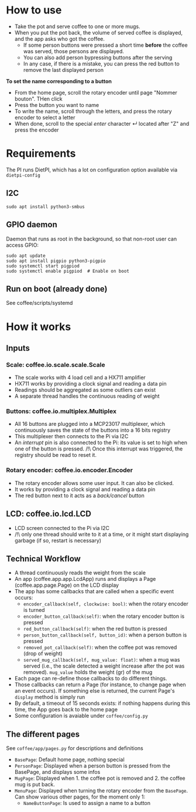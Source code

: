 # How to use

* Take the pot and serve coffee to one or more mugs.
* When you put the pot back, the volume of served coffee is displayed, and the app asks who got the coffee.
    * If some person buttons were pressed a short time **before** the coffee was served, those persons are displayed. 
    * You can also add person bypressing buttons after the serving
    * In any case, if there is a mistake, you can press the red button to remove the last displayed person

**To set the name corresponding to a button**
* From the home page, scroll the rotary encoder until page "Nommer bouton". THen click
* Press the button you want to name
* To write the name, scroll through the letters, and press the rotary encoder to select a letter
* When done, scroll to the special *enter* character ↵ located after "Z" and press the encoder

# Requirements

The PI runs DietPI, which has a lot on configuration option available via `dietpi-config`

## I2C

`sudo apt install python3-smbus`

## GPIO daemon

Daemon that runs as root in the background, so that non-root user can access GPIO:

```
sudo apt update
sudo apt install pigpio python3-pigpio
sudo systemctl start pigpiod
sudo systemctl enable pigpiod  # Enable on boot
```

## Run on boot (already done)
See coffee/scripts/systemd

# How it works
## Inputs
### Scale: coffee.io.scale.scale.Scale
* The scale works with 4 load cell and a HX711 amplifier
* HX711 works by providing a clock signal and reading a data pin
* Readings should be aggregated as some outliers can exist
* A separate thread handles the continuous reading of weight

### Buttons: coffee.io.multiplex.Multiplex
* All 16 buttons are plugged into a MCP23017 multiplexer, which continuously saves the state of the buttons into a 16 bits registry
* This multiplexer then connects to the Pi via I2C
* An *interrupt* pin is also connected to the Pi: its value is set to high when one of the button is pressed. /!\ Once this interrupt was triggered, the registry should be read to reset it.

### Rotary encoder: coffee.io.encoder.Encoder
* The rotary encoder allows some user input. It can also be clicked.
* It works by providing a clock signal and reading a data pin
* The red button next to it acts as a *back/cancel* button

## LCD: coffee.io.lcd.LCD
* LCD screen connected to the Pi via I2C
* /!\ only one thread should write to it at a time, or it might start displaying garbage (if so, restart is necessary)

## Technical Workflow
* A thread continuously reads the weight from the scale
* An app (coffee.app.app.LcdApp) runs and displays a Page (coffee.app.page.Page) on the LCD display
* The app has some callbacks that are called when a specific event occurs:
    * `encoder_callback(self, clockwise: bool)`: when the rotary encoder is turned
    * `encoder_button_callback(self)`: when the rotary encoder button is pressed
    * `red_button_callback(self)`: when the red button is pressed
    * `person_button_callback(self, button_id)`: when a person button is pressed
    * `removed_pot_callback(self)`: when the coffee pot was removed (drop of weight)
    * `served_mug_callback(self, mug_value: float)`: when a mug was served (i.e., the scale detected a weight increase after the pot was removed). `mug_value` holds the weight (gr) of the mug
* Each page can re-define those callbacks to do different things.
* Those callbacks can return a Page (for instance, to change page when an event occurs). If something else is returned, the current Page's `display` method is simply run
* By default, a timeout of 15 seconds exists: if nothing happens during this time, the App goes back to the home page
* Some configuration is avaiable under `coffee/config.py`

## The different pages
See `coffee/app/pages.py` for descriptions and definitions

* `BasePage`: Default home page, nothing special
* `PersonPage`: Displayed when a person button is pressed from the BasePage, and displays some infos
* `MugPage`: Displayed when 1. the coffee pot is removed and 2. the coffee mug is put back. 
* `MenuPage`: Displayed when turning the rotary encoder from the `BasePage`. Can show various other pages, for the moment only 1:
    * `NameButtonPage`: Is used to assign a name to a button
